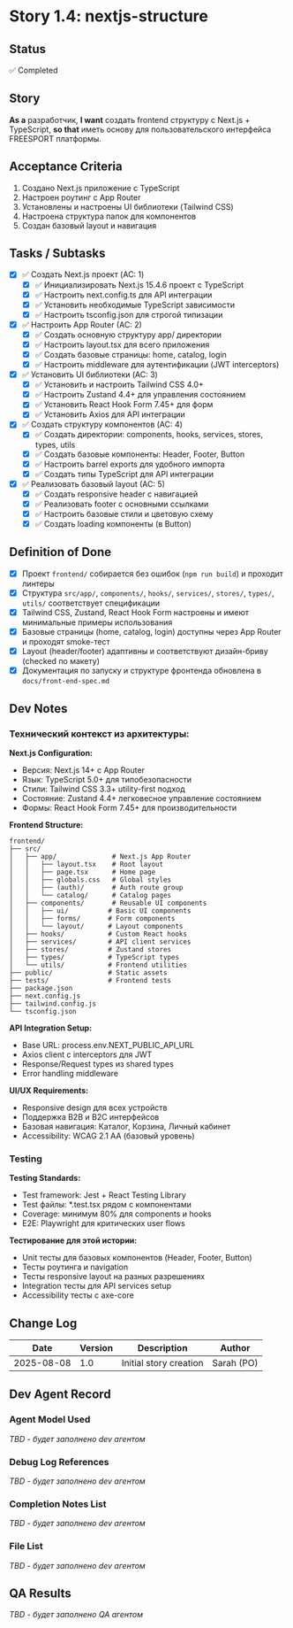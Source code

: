# Story 1.4: nextjs-structure

## Status
✅ Completed

## Story
**As a** разработчик,
**I want** создать frontend структуру с Next.js + TypeScript,
**so that** иметь основу для пользовательского интерфейса FREESPORT платформы.

## Acceptance Criteria

1. Создано Next.js приложение с TypeScript
2. Настроен роутинг с App Router
3. Установлены и настроены UI библиотеки (Tailwind CSS)
4. Настроена структура папок для компонентов
5. Создан базовый layout и навигация

## Tasks / Subtasks

- [x] ✅ Создать Next.js проект (AC: 1)
  - [x] ✅ Инициализировать Next.js 15.4.6 проект с TypeScript
  - [x] ✅ Настроить next.config.ts для API интеграции
  - [x] ✅ Установить необходимые TypeScript зависимости
  - [x] ✅ Настроить tsconfig.json для строгой типизации

- [x] ✅ Настроить App Router (AC: 2)
  - [x] ✅ Создать основную структуру app/ директории
  - [x] ✅ Настроить layout.tsx для всего приложения
  - [x] ✅ Создать базовые страницы: home, catalog, login
  - [x] ✅ Настроить middleware для аутентификации (JWT interceptors)

- [x] ✅ Установить UI библиотеки (AC: 3)
  - [x] ✅ Установить и настроить Tailwind CSS 4.0+
  - [x] ✅ Настроить Zustand 4.4+ для управления состоянием
  - [x] ✅ Установить React Hook Form 7.45+ для форм
  - [x] ✅ Установить Axios для API интеграции

- [x] ✅ Создать структуру компонентов (AC: 4)
  - [x] ✅ Создать директории: components, hooks, services, stores, types, utils
  - [x] ✅ Создать базовые компоненты: Header, Footer, Button
  - [x] ✅ Настроить barrel exports для удобного импорта
  - [x] ✅ Создать типы TypeScript для API интеграции

- [x] ✅ Реализовать базовый layout (AC: 5)
  - [x] ✅ Создать responsive header с навигацией
  - [x] ✅ Реализовать footer с основными ссылками
  - [x] ✅ Настроить базовые стили и цветовую схему
  - [x] ✅ Создать loading компоненты (в Button)

## Definition of Done

- [x] Проект `frontend/` собирается без ошибок (`npm run build`) и проходит линтеры
- [x] Структура `src/app/`, `components/`, `hooks/`, `services/`, `stores/`, `types/`, `utils/` соответствует спецификации
- [x] Tailwind CSS, Zustand, React Hook Form настроены и имеют минимальные примеры использования
- [x] Базовые страницы (home, catalog, login) доступны через App Router и проходят smoke-тест
- [x] Layout (header/footer) адаптивны и соответствуют дизайн-бриву (checked по макету)
- [x] Документация по запуску и структуре фронтенда обновлена в `docs/front-end-spec.md`

## Dev Notes

### Технический контекст из архитектуры:

**Next.js Configuration:**
- Версия: Next.js 14+ с App Router
- Язык: TypeScript 5.0+ для типобезопасности  
- Стили: Tailwind CSS 3.3+ utility-first подход
- Состояние: Zustand 4.4+ легковесное управление состоянием
- Формы: React Hook Form 7.45+ для производительности

**Frontend Structure:**
```
frontend/
├── src/
│   ├── app/              # Next.js App Router
│   │   ├── layout.tsx    # Root layout
│   │   ├── page.tsx      # Home page
│   │   ├── globals.css   # Global styles
│   │   ├── (auth)/       # Auth route group
│   │   └── catalog/      # Catalog pages
│   ├── components/       # Reusable UI components
│   │   ├── ui/          # Basic UI components
│   │   ├── forms/       # Form components  
│   │   └── layout/      # Layout components
│   ├── hooks/           # Custom React hooks
│   ├── services/        # API client services
│   ├── stores/          # Zustand stores
│   ├── types/           # TypeScript types
│   └── utils/           # Frontend utilities
├── public/              # Static assets
├── tests/               # Frontend tests
├── package.json
├── next.config.js
├── tailwind.config.js
└── tsconfig.json
```

**API Integration Setup:**
- Base URL: process.env.NEXT_PUBLIC_API_URL
- Axios client с interceptors для JWT
- Response/Request types из shared types
- Error handling middleware

**UI/UX Requirements:**
- Responsive design для всех устройств
- Поддержка B2B и B2C интерфейсов
- Базовая навигация: Каталог, Корзина, Личный кабинет
- Accessibility: WCAG 2.1 AA (базовый уровень)

### Testing

**Testing Standards:**
- Test framework: Jest + React Testing Library
- Test файлы: *.test.tsx рядом с компонентами
- Coverage: минимум 80% для components и hooks
- E2E: Playwright для критических user flows

**Тестирование для этой истории:**
- Unit тесты для базовых компонентов (Header, Footer, Button)
- Тесты роутинга и navigation
- Тесты responsive layout на разных разрешениях
- Integration тесты для API services setup
- Accessibility тесты с axe-core

## Change Log

| Date | Version | Description | Author |
|------|---------|-------------|---------|
| 2025-08-08 | 1.0 | Initial story creation | Sarah (PO) |

## Dev Agent Record

### Agent Model Used
_TBD - будет заполнено dev агентом_

### Debug Log References  
_TBD - будет заполнено dev агентом_

### Completion Notes List
_TBD - будет заполнено dev агентом_

### File List
_TBD - будет заполнено dev агентом_

## QA Results
_TBD - будет заполнено QA агентом_